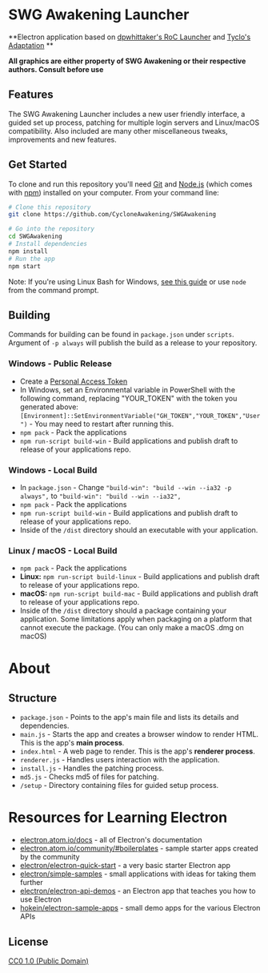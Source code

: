 # SWG Awakening Launcher

**Electron application based on [dpwhittaker's RoC Launcher](https://github.com/dpwhittaker/RoC-Launcher) and [Tyclo's Adaptation](https://github.com/DesporoWace/SR-Launcher) **

**All graphics are either property of SWG Awakening or their respective authors. Consult before use**

## Features

The SWG Awakening Launcher includes a new user friendly interface, a guided set up process, patching for multiple login servers and Linux/macOS compatibility. Also included are many other miscellaneous tweaks, improvements and new features.

## Get Started

To clone and run this repository you'll need [Git](https://git-scm.com) and [Node.js](https://nodejs.org/en/download/) (which comes with [npm](http://npmjs.com)) installed on your computer. From your command line:

```bash
# Clone this repository
git clone https://github.com/CycloneAwakening/SWGAwakening

# Go into the repository
cd SWGAwakening
# Install dependencies
npm install
# Run the app
npm start
```

Note: If you're using Linux Bash for Windows, [see this guide](https://www.howtogeek.com/261575/how-to-run-graphical-linux-desktop-applications-from-windows-10s-bash-shell/) or use `node` from the command prompt.

## Building

Commands for building can be found in `package.json` under `scripts`. Argument of `-p always` will publish the build as a release to your repository.

### Windows - Public Release
- Create a [Personal Access Token](https://help.github.com/articles/creating-a-personal-access-token-for-the-command-line/)
- In Windows, set an Environmental variable in PowerShell with the following command, replacing "YOUR_TOKEN" with the token you generated above: `[Environment]::SetEnvironmentVariable("GH_TOKEN","YOUR_TOKEN","User")` - You may need to restart after running this.
- `npm pack` - Pack the applications
- `npm run-script build-win` - Build applications and publish draft to release of your applications repo.

### Windows - Local Build
- In `package.json` - Change `"build-win": "build --win --ia32 -p always",` to `"build-win": "build --win --ia32",`
- `npm pack` - Pack the applications
- `npm run-script build-win` - Build applications and publish draft to release of your applications repo.
- Inside of the `/dist` directory should an executable with your application.

### Linux / macOS - Local Build
- `npm pack` - Pack the applications
- **Linux:** `npm run-script build-linux` - Build applications and publish draft to release of your applications repo.
- **macOS:** `npm run-script build-mac` - Build applications and publish draft to release of your applications repo.
- Inside of the `/dist` directory should a package containing your application. Some limitations apply when packaging on a platform that cannot execute the package. (You can only make a macOS .dmg on macOS)

# About

## Structure

- `package.json` - Points to the app's main file and lists its details and dependencies.
- `main.js` - Starts the app and creates a browser window to render HTML. This is the app's **main process**.
- `index.html` - A web page to render. This is the app's **renderer process**.
- `renderer.js` - Handles users interaction with the application.
- `install.js` - Handles the patching process.
- `md5.js` - Checks md5 of files for patching.
- `/setup` - Directory containing files for guided setup process.

# Resources for Learning Electron

- [electron.atom.io/docs](http://electron.atom.io/docs) - all of Electron's documentation
- [electron.atom.io/community/#boilerplates](http://electron.atom.io/community/#boilerplates) - sample starter apps created by the community
- [electron/electron-quick-start](https://github.com/electron/electron-quick-start) - a very basic starter Electron app
- [electron/simple-samples](https://github.com/electron/simple-samples) - small applications with ideas for taking them further
- [electron/electron-api-demos](https://github.com/electron/electron-api-demos) - an Electron app that teaches you how to use Electron
- [hokein/electron-sample-apps](https://github.com/hokein/electron-sample-apps) - small demo apps for the various Electron APIs

## License

[CC0 1.0 (Public Domain)](LICENSE.md)
